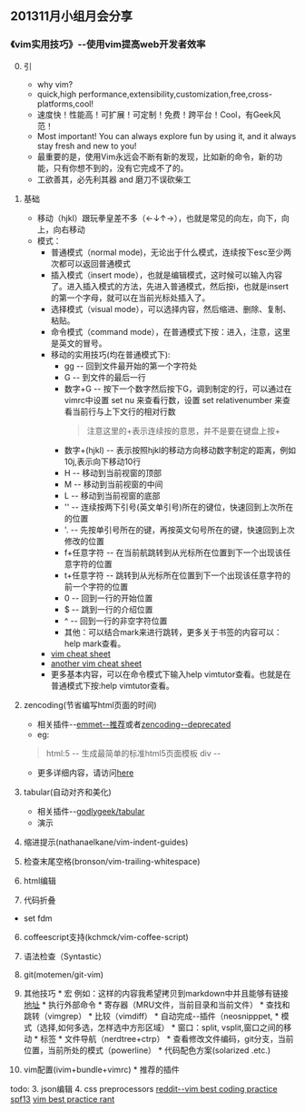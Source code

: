 201311月小组月会分享
---
### 《vim实用技巧》--使用vim提高web开发者效率

0. 引
    * why vim?
    * quick,high performance,extensibility,customization,free,cross-platforms,cool!
    * 速度快！性能高！可扩展！可定制！免费！跨平台！Cool，有Geek风范！
    * Most important! You can always explore fun by using it, and it always stay fresh and new to you!
    * 最重要的是，使用Vim永远会不断有新的发现，比如新的命令，新的功能，只有你想不到的，没有它完成不了的。
    * 工欲善其，必先利其器 and 磨刀不误砍柴工

1.  基础
    * 移动（hjkl）跟玩拳皇差不多（←↓↑→），也就是常见的向左，向下，向上，向右移动
    * 模式：
        *   普通模式（normal mode)，无论出于什么模式，连续按下esc至少两次都可以返回普通模式
        *   插入模式（insert mode），也就是编辑模式，这时候可以输入内容了。进入插入模式的方法，先进入普通模式，然后按i，也就是insert的第一个字母，就可以在当前光标处插入了。
        *   选择模式（visual mode），可以选择内容，然后缩进、删除、复制、粘贴。
        *   命令模式（command mode），在普通模式下按：进入，注意，这里是英文的冒号。
        *   移动的实用技巧(均在普通模式下):
            *   gg          -- 回到文件最开始的第一个字符处
            *   G           -- 到文件的最后一行
            *   数字+G      -- 按下一个数字然后按下G，调到制定的行，可以通过在vimrc中设置 set nu 来查看行数，设置 set relativenumber 来查看当前行与上下文行的相对行数<blockquote>注意这里的+表示连续按的意思，并不是要在键盘上按+</blockquote>
            *   数字+(hjkl) -- 表示按照hjkl的移动方向移动数字制定的距离，例如10j,表示向下移动10行
            *   H           -- 移动到当前视窗的顶部
            *   M           -- 移动到当前视窗的中间
            *   L           -- 移动到当前视窗的底部
            *   ''          -- 连续按两下引号(英文单引号)所在的键位，快速回到上次所在的位置
            *   '.          -- 先按单引号所在的键，再按英文句号所在的键，快速回到上次修改的位置
            *   f+任意字符  -- 在当前航跳转到从光标所在位置到下一个出现该任意字符的位置
            *   t+任意字符  -- 跳转到从光标所在位置到下一个出现该任意字符的前一个字符的位置
            *   0           -- 回到一行的开始位置
            *   $           -- 跳到一行的介绍位置
            *   ^           -- 回到一行的非空字符位置
            * 其他：可以结合mark来进行跳转，更多关于书签的内容可以：help mark查看。
        *   [vim cheat sheet](https://www.google.com.hk/url?sa=t&rct=j&q=&esrc=s&source=web&cd=6&ved=0CEAQFjAF&url=%68%74%74%70%3a%2f%2f%77%77%77%2e%66%70%72%69%6e%74%66%2e%6e%65%74%2f%76%69%6d%43%68%65%61%74%53%68%65%65%74%2e%68%74%6d%6c&ei=MxuaUqWuHMaiiAfqmoDwAw&usg=AFQjCNEntqQBC0p4WhCWBe03PlMRacRF0Q)
        *   [another vim cheat sheet](http://www.viemu.com/a_vi_vim_graphical_cheat_sheet_tutorial.html)
        *   更多基本内容，可以在命令模式下输入help vimtutor查看。也就是在普通模式下按:help vimtutor查看。

1.  zencoding(节省编写html页面的时间)
    * 相关插件--[emmet--推荐](https://github.com/emmetio/emmet)或者[zencoding--deprecated]()
    * eg:
    >   html:5 -- 生成最简单的标准html5页面模板
    >   div    -- <div></div>
    * 更多详细内容，请访问[here]()

2.  tabular(自动对齐和美化)
    * 相关插件--[godlygeek/tabular](http://github.com/godlygeek/tabular)
    * 演示

4.  缩进提示(nathanaelkane/vim-indent-guides)

5.  检查末尾空格(bronson/vim-trailing-whitespace)

4.  html编辑

5.  代码折叠
  * set fdm

6.  coffeescript支持(kchmck/vim-coffee-script)


8.  语法检查（Syntastic）

9.  git(motemen/git-vim)

10.  其他技巧
    *  宏
       例如：这样的内容我希望拷贝到markdown中并且能够有链接[地址](https://github.com/web2hack/blog/issues/1)
    *  执行外部命令
    *  寄存器（MRU文件，当前目录和当前文件）
    *  查找和跳转（vimgrep）
    *  比较（vimdiff）
    *  自动完成--插件（neosnipppet,
    *  模式（选择,如何多选，怎样选中方形区域）
    *  窗口：split, vsplit,窗口之间的移动
    *  标签
    *  文件导航（nerdtree+ctrp）
    *  查看修改文件编码，git分支，当前位置，当前所处的模式（powerline）
    *  代码配色方案(solarized .etc.)


11.  vim配置(ivim+bundle+vimrc)
    * 推荐的插件

todo:
3.  json编辑
4.  css preprocessors
[reddit--vim best coding practice](http://www.reddit.com/r/vim/comments/14sgmp/vim_coding_practice/)
[spf13](http://spf13.com/post/vim-crash-course/)
[vim best practice rant](http://gmarik.info/blog/2011/12/26/vim-script-best-practices-rant)